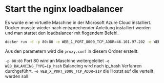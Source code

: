 # Start the nginx loadbalancer

Es wurde eine virtuelle Maschine in der Microsoft Azure Cloud installiert.
Docker musste wieder nach entsprechender Anleitung installiert werden und man startet den loadbalancer mit flogendem Befehl.

```bash
docker run -d -p 80:80 -e WEB_1_PORT_8000_TCP_ADDR=46.101.97.202 -e WEB_2_PORT_8000_TCP_ADDR=46.101.167.186 -e WEB_REMOTE_PORT=8000 -e WEB_PATH=/ -e WEB_BALANCING_TYPE=ip_hash jasonwyatt/nginx-loadbalancer
```


Aus den parametern wird die ```proxy.conf``` in diesem Ordner erstellt.

```-p 80:80``` Port 80 wird an Maschine weitergeleitet
```-e WEB_BALANCING_TYPE=ip_hash``` Balancing wird nach ip_hash Verfahren durchgeführt.
```-e WEB_X_PORT_8000_TCP_ADDR=$IP``` die Hostst auf die verteilt werden soll

